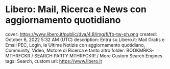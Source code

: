 # Libero: Mail, Ricerca e News con aggiornamento quotidiano

cover: https://www.libero.it/public/dva/4.8/img/fi/fb-tw-ph.png
created: October 6, 2022 5:32 AM (UTC)
description: Entra su Libero.it: Mail Gratis e Email PEC, Login, le Ultime Notizie con aggiornamento quotidiano, Community, Video, Motore di Ricerca e tanto altro
folder: BOOKMRKS-MTHRFCKR / SEARCH PARTY MTHRFCKR! / More Custom Search Engines
tags: Search, custom
url: https://www.libero.it